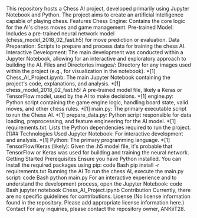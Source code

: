 This repository hosts a Chess AI project, developed primarily using Jupyter Notebook and Python. The project aims to create an artificial intelligence capable of playing chess.
Features
Chess Engine: Contains the core logic for the AI's chess moves and game management.
Pre-trained Model: Includes a pre-trained neural network model (chess_model_2018_02_fast.h5) for move prediction or evaluation.
Data Preparation: Scripts to prepare and process data for training the chess AI.
Interactive Development: The main development was conducted within a Jupyter Notebook, allowing for an interactive and exploratory approach to building the AI.
Files and Directories
images/: Directory for any images used within the project (e.g., for visualization in the notebook).
*[1] Chess_AI_Project.ipynb: The main Jupyter Notebook containing the project's code, explanations, and analysis.
*[1] chess_model_2018_02_fast.h5: A pre-trained model file, likely a Keras or TensorFlow model, used by the AI to make decisions.
*[1] engine.py: Python script containing the game engine logic, handling board state, valid moves, and other chess rules.
*[1] main.py: The primary executable script to run the Chess AI.
*[1] prepare_data.py: Python script responsible for data loading, preprocessing, and feature engineering for the AI model.
*[1] requirements.txt: Lists the Python dependencies required to run the project.
[1]## Technologies Used
Jupyter Notebook: For interactive development and analysis.
*[1] Python: The primary programming language.
*[1] TensorFlow/Keras (likely): Given the .h5 model file, it's probable that TensorFlow or Keras was used for building and training the neural network.
Getting Started
Prerequisites
Ensure you have Python installed. You can install the required packages using pip:
code
Bash
pip install -r requirements.txt
Running the AI
To run the chess AI, execute the main.py script:
code
Bash
python main.py
For an interactive experience and to understand the development process, open the Jupyter Notebook:
code
Bash
jupyter notebook Chess_AI_Project.ipynb
Contribution
Currently, there are no specific guidelines for contributions.
License
(No license information found in the repository. Please add appropriate license information here.)
Contact
For any inquiries, please contact the repository owner, ANKiiT28.
